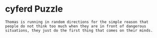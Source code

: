 # cyferd Puzzle


``` Thomas is running in random directions for the simple reason that people do not think too much when they are in front of dangerous situations, they just do the first thing that comes on their minds.  ```